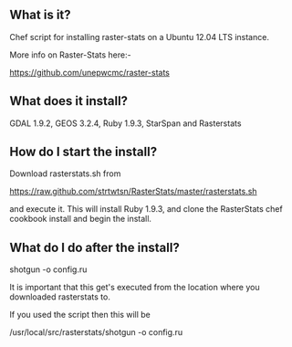 ## **What is it?** ##

Chef script for installing raster-stats on a Ubuntu 12.04 LTS instance.

More info on Raster-Stats here:-

https://github.com/unepwcmc/raster-stats

## **What does it install?** ##

GDAL 1.9.2,
GEOS 3.2.4,
Ruby 1.9.3,
StarSpan and 
Rasterstats

## **How do I start the install?** ##

Download rasterstats.sh from 

https://raw.github.com/strtwtsn/RasterStats/master/rasterstats.sh

and execute it.  This will install Ruby 1.9.3, and clone the RasterStats chef cookbook install and begin the install.

## **What do I do after the install?** ##

shotgun -o <hostname of server> config.ru


It is important that this get's executed from the location where you downloaded rasterstats to.

If you used the script then this will be

/usr/local/src/rasterstats/shotgun -o config.ru

